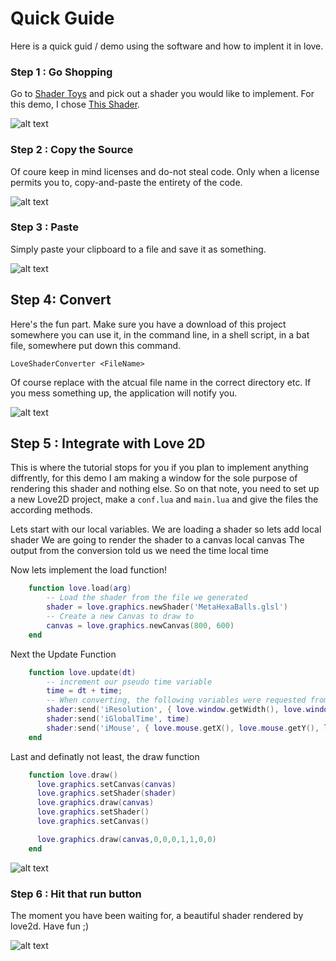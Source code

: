 # Quick Guide
Here is a quick guid / demo using the software and how to implent it in love.

### Step 1 : Go Shopping
Go to [Shader Toys](https://www.shadertoy.com/) and pick out a shader you would like to implement. For this demo,
I chose [This Shader](https://www.shadertoy.com/view/Mss3WN).

![alt text](https://raw.githubusercontent.com/tsteinholz/LoveShaderConverter/master/docs/imgs/step-1.png "Step 1")

### Step 2 : Copy the Source

Of coure keep in mind licenses and do-not steal code. Only when a license permits you to, copy-and-paste the
entirety of the code.

![alt text](https://raw.githubusercontent.com/tsteinholz/LoveShaderConverter/master/docs/imgs/step-2.png "Step 2")

### Step 3 : Paste
Simply paste your clipboard to a file and save it as something.

![alt text](https://raw.githubusercontent.com/tsteinholz/LoveShaderConverter/master/docs/imgs/step-3.png "Step 3")

## Step 4: Convert
Here's the fun part. Make sure you have a download of this project somewhere you can use it, in the command line,
in a shell script, in a bat file, somewhere put down this command.

    LoveShaderConverter <FileName>

Of course replace <FileName> with the atcual file name in the correct directory etc. If you mess something up, the
application will notify you.

![alt text](https://raw.githubusercontent.com/tsteinholz/LoveShaderConverter/master/docs/imgs/step-4.png "Step 4")

## Step 5 : Integrate with Love 2D
This is where the tutorial stops for you if you plan to implement anything diffrently, for this demo I am making
a window for the sole purpose of rendering this shader and nothing else. So on that note, you need to set up a new
Love2D project, make a `conf.lua` and `main.lua` and give the files the according methods.


Lets start with our local variables. We are loading a shader so lets add
    local shader
We are going to render the shader to a canvas
    local canvas
The output from the conversion told us we need the time
    local time


Now lets implement the load function!
```lua
    function love.load(arg)
        -- Load the shader from the file we generated
        shader = love.graphics.newShader('MetaHexaBalls.glsl')
        -- Create a new Canvas to draw to
        canvas = love.graphics.newCanvas(800, 600)
    end
```

Next the Update Function
```lua    
    function love.update(dt)
        -- increment our pseudo time variable
        time = dt + time;
        -- When converting, the following variables were requested from the shader...
        shader:send('iResolution', { love.window.getWidth(), love.window.getHeight(), 1 })
        shader:send('iGlobalTime', time)
        shader:send('iMouse', { love.mouse.getX(), love.mouse.getY(), love.mouse.getX(), love.mouse.getY() })
    end
```

Last and definatly not least, the draw function
```lua
    function love.draw()
      love.graphics.setCanvas(canvas)
      love.graphics.setShader(shader)
      love.graphics.draw(canvas)
      love.graphics.setShader()
      love.graphics.setCanvas()

      love.graphics.draw(canvas,0,0,0,1,1,0,0)
    end
```
![alt text](https://raw.githubusercontent.com/tsteinholz/LoveShaderConverter/master/docs/imgs/step-5.png "Step 5")

### Step 6 : Hit that run button
The moment you have been waiting for, a beautiful shader rendered by love2d. Have fun ;)

![alt text](https://raw.githubusercontent.com/tsteinholz/LoveShaderConverter/master/docs/imgs/step-6.png "Step 6")
